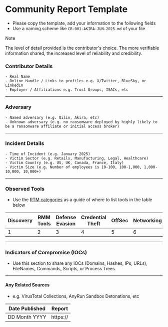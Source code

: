 # Community Report Template
- Please copy the template, add your information to the following fields
- Use a naming scheme like `CR-001-AKIRA-JUN-2025.md` of your file
> [!NOTE]
> The level of detail provided is the contributor's choice. The more verifiable information shared, the increased level of reliability and credibility.
### Contributor Details
```
- Real Name
- Online Handle / Links to profiles e.g. X/Twitter, BlueSky, or LinkedIn
- Employer / Affiliations e.g. Trust Groups, ISACs, etc
```
---
### Adversary
```
- Named adversary (e.g. Qilin, Akira, etc)
- Unknown adversary (e.g. no ransomware deployed by highly likely to be a ransomware affiliate or initial access broker)
```
---
### Incident Details
```
- Time of Incident (e.g. January 2025)
- Victim Sector (e.g. Retails, Manufacturing, Legal, Healthcare)
- Victim Country (e.g. US, UK, Canada, France, Italy)
- Victim Size (e.g. Number of employees is 10-100, 100-1,000, 1,000-10,000, 10,000+)
```
---
### Observed Tools
- Use the [RTM categories](https://github.com/BushidoUK/Ransomware-Tool-Matrix/tree/main/Tools) as a guide of where to list tools in the table below
 
| Discovery | RMM Tools | Defense Evasion | Credential Theft | OffSec | Networking | LOLBAS | Exfiltration |
|---|---|---|---|---|---|---|---|
| 1 | 2 | 3 | 4 | 5 | 6 | 7 | 8 |
---
### Indicators of Compromise (IOCs)
- Use this section to share any IOCs (Domains, Hashes, IPs, URLs), FileNames, Commands, Scripts, or Process Trees.
---
#### Any Related Sources
- e.g. VirusTotal Collections, AnyRun Sandbox Detonations, etc

| Date Published | Report |
|---|---|
| DD Month YYYY | https:// |
